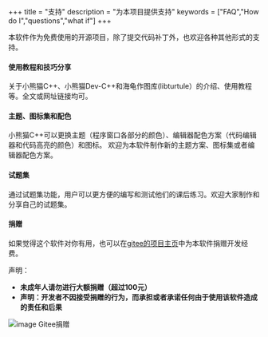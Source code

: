 +++
title = "支持"
description = "为本项目提供支持"
keywords = ["FAQ","How do I","questions","what if"]
+++

本软件作为免费使用的开源项目，除了提交代码补丁外，也欢迎各种其他形式的支持。

#### 使用教程和技巧分享
关于小熊猫C++、小熊猫Dev-C++和海龟作图库(libturtule）的介绍、使用教程等。全文或网址链接均可。

#### 主题、图标集和配色
小熊猫C++可以更换主题（程序窗口各部分的颜色）、编辑器配色方案（代码编辑器和代码高亮的颜色）和图标。
欢迎为本软件制作新的主题方案、图标集或者编辑器配色方案。

#### 试题集
通过试题集功能，用户可以更方便的编写和测试他们的课后练习。欢迎大家制作和分享自己的试题集。

#### 捐赠
如果觉得这个软件对你有用，也可以在[gitee的项目主页](https://gitee.com/royqh1979/RedPanda-CPP)中为本软件捐赠开发经费。

声明：
 - **未成年人请勿进行大额捐赠（超过100元）**
 - **声明：开发者不因接受捐赠的行为，而承担或者承诺任何由于使用该软件造成的责任和后果**

![image Gitee捐赠](../img/contribute.png)


